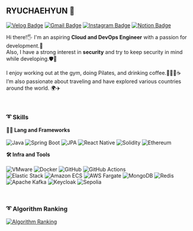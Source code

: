 ## RYUCHAEHYUN 🐥

[![Velog Badge](https://img.shields.io/badge/Velog-20C997?style=flat-square&logo=Velog&logoColor=white&link=https://velog.io/@cielo_g)](https://velog.io/@cielo_g)
[![Gmail Badge](https://img.shields.io/badge/Gmail-d14836?style=flat-square&logo=Gmail&logoColor=white&link=mailto:lch010201@gmail.com)](mailto:lch010201@gmail.com)
[![Instagram Badge](https://img.shields.io/badge/Instagram-E4405F?style=flat-square&logo=Instagram&logoColor=white&link=https://instagram.com/chae_.vly)](https://instagram.com/chae_.vly)
[![Notion Badge](https://img.shields.io/badge/Notion-000000?style=flat-square&logo=Notion&logoColor=white&link=https://www.notion.so/yourusername)](https://www.notion.so/yourusername)

Hi there!🖐 I'm an aspiring **Cloud and DevOps Engineer** with a passion for development.💭  
Also, I have a strong interest in **security** and try to keep security in mind while developing.🛡️💓

I enjoy working out at the gym, doing Pilates, and drinking coffee.🏋️‍♀️🧘☕  
I’m also passionate about traveling and have explored various countries around the world. 🌍✈️
 
<br>

### ➰ **Skills**

**🧑‍💻 Lang and Frameworks**  
<br>
![Java](https://img.shields.io/badge/Java-007396.svg?&style=for-the-badge&logo=openjdk&logoColor=white) 
![Spring Boot](https://img.shields.io/badge/springboot-6DB33F.svg?&style=for-the-badge&logo=springboot&logoColor=white) 
![JPA](https://img.shields.io/badge/JPA-6DB33F.svg?&style=for-the-badge&logo=spring&logoColor=white)
![React Native](https://img.shields.io/badge/Reactnative-61DAFB.svg?&style=for-the-badge&logo=react&logoColor=black)
![Solidity](https://img.shields.io/badge/solidity-363636.svg?&style=for-the-badge&logo=solidity&logoColor=white)
![Ethereum](https://img.shields.io/badge/ethereum-3C3C3D.svg?&style=for-the-badge&logo=ethereum&logoColor=white)

**🛠️ Infra and Tools**  
<br>
![VMware](https://img.shields.io/badge/vmware-607078.svg?&style=for-the-badge&logo=vmware&logoColor=white) 
![Docker](https://img.shields.io/badge/docker-2496ED.svg?&style=for-the-badge&logo=docker&logoColor=white) 
![GitHub](https://img.shields.io/badge/github-181717.svg?&style=for-the-badge&logo=github&logoColor=white)
![GitHub Actions](https://img.shields.io/badge/githubactions-2088FF.svg?&style=for-the-badge&logo=githubactions&logoColor=white)  
![Elastic Stack](https://img.shields.io/badge/elastic%20stack-005571.svg?&style=for-the-badge&logo=elasticstack&logoColor=white) 
![Amazon ECS](https://img.shields.io/badge/amazonecs-FF9900.svg?&style=for-the-badge&logo=amazonecs&logoColor=white) 
![AWS Fargate](https://img.shields.io/badge/awsfargate-FF9900.svg?&style=for-the-badge&logo=awsfargate&logoColor=white) 
![MongoDB](https://img.shields.io/badge/mongodb-47A248.svg?&style=for-the-badge&logo=mongodb&logoColor=white) 
![Redis](https://img.shields.io/badge/redis-DC382D.svg?&style=for-the-badge&logo=redis&logoColor=white)  
![Apache Kafka](https://img.shields.io/badge/apachekafka-231F20.svg?&style=for-the-badge&logo=apachekafka&logoColor=white) 
![Keycloak](https://img.shields.io/badge/Keycloak-4D4D4D.svg?&style=for-the-badge&logo=Keycloak) 
![Sepolia](https://img.shields.io/badge/Sepolia-3C3C3D.svg?&style=for-the-badge&logo=Ethereum)

<br>

### ➰ Algorithm Ranking  
[![Algorithm Ranking](https://mazassumnida.wtf/api/v2/generate_badge?boj=lch010201)](https://solved.ac/profile/lch010201)


